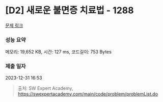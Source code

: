 # [D2] 새로운 불면증 치료법 - 1288 

[문제 링크](https://swexpertacademy.com/main/code/problem/problemDetail.do?contestProbId=AV18_yw6I9MCFAZN) 

### 성능 요약

메모리: 19,652 KB, 시간: 127 ms, 코드길이: 753 Bytes

### 제출 일자

2023-12-31 16:53



> 출처: SW Expert Academy, https://swexpertacademy.com/main/code/problem/problemList.do